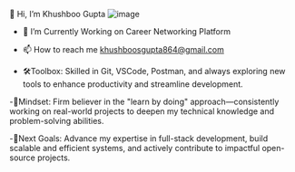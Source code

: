  👋 Hi, I’m Khushboo Gupta
 ![image](https://github.com/user-attachments/assets/5034d306-7d57-41b3-b9eb-bb18d5207dda)
  - 🌱 I’m Currently Working on Career Networking Platform

- 📫 How to reach me khushboosgupta864@gmail.com
 - 🛠️Toolbox: Skilled in Git, VSCode, Postman, and always exploring new tools to enhance productivity and streamline development.

-🧠Mindset: Firm believer in the "learn by doing" approach—consistently working on real-world projects to deepen my technical knowledge and problem-solving abilities.

-🎯Next Goals: Advance my expertise in full-stack development, build scalable and efficient systems, and actively contribute to impactful open-source projects.
